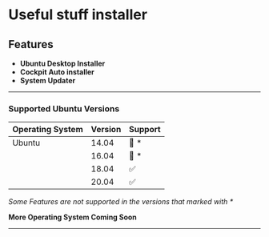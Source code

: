  # Useful stuff installer
## Features
- **Ubuntu Desktop Installer**
- **Cockpit Auto installer**
- **System Updater**

------------


### Supported Ubuntu Versions

| Operating System | Version | Support |
| ---------------- | ------- | ------------------ | 
| Ubuntu           | 14.04   | :red_circle: \*    |
|                  | 16.04   | :red_circle: \*    |
|                  | 18.04   | :white_check_mark: |
|                  | 20.04   | :white_check_mark: |

_Some Features are not supported in the versions that marked with  *_

**More Operating System Coming Soon**

------------


